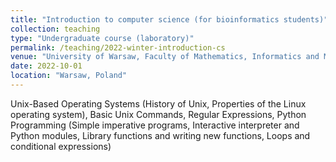 ```yaml
---
title: "Introduction to computer science (for bioinformatics students)"
collection: teaching
type: "Undergraduate course (laboratory)"
permalink: /teaching/2022-winter-introduction-cs
venue: "University of Warsaw, Faculty of Mathematics, Informatics and Mechanics"
date: 2022-10-01
location: "Warsaw, Poland"
---
```


Unix-Based Operating Systems (History of Unix, Properties of the Linux operating system), Basic Unix Commands, Regular Expressions, Python Programming (Simple imperative programs, Interactive interpreter and Python modules, Library functions and writing new functions, Loops and conditional expressions)
